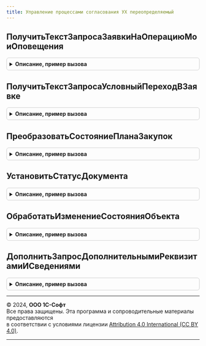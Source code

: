 ```yaml
---
title: Управление процессами согласования УХ переопределяемый
---
```



## ПолучитьТекстЗапросаЗаявкиНаОперациюМоиОповещения
<details style="margin: 1em 0; padding: 0.5em; border: 1px solid #ccc; border-radius: 6px;">

<summary style="font-weight: bold; cursor: pointer;">Описание, пример вызова</summary>

```bsl
// Модуль содержит переопределяемые в данном решении методы логики управления
// согласованием в контексте клиент-серверного кода
////////////////////////////////////////////////////////////////////////////////

// Возвращает текст запроса для списка заявок формы Мои оповещения.
Функция ПолучитьТекстЗапросаЗаявкиНаОперациюМоиОповещения() Экспорт
```

Пример вызова
```bsl
Результат = УправлениеПроцессамиСогласованияУхПереопределяемый.ПолучитьТекстЗапросаЗаявкиНаОперациюМоиОповещения() 
```
</details>

## ПолучитьТекстЗапросаУсловныйПереходВЗаявке
<details style="margin: 1em 0; padding: 0.5em; border: 1px solid #ccc; border-radius: 6px;">

<summary style="font-weight: bold; cursor: pointer;">Описание, пример вызова</summary>

```bsl

// Возвращает текст запроса построителя запросов для условного перехода
// при согласовании заявки на оплату.
Функция ПолучитьТекстЗапросаУсловныйПереходВЗаявке(МассивРеквизитов, ИндексРеквизита) Экспорт
```

Пример вызова
```bsl
Результат = УправлениеПроцессамиСогласованияУхПереопределяемый.ПолучитьТекстЗапросаУсловныйПереходВЗаявке(МассивРеквизитов, ИндексРеквизита) 
```
</details>

## ПреобразоватьСостояниеПланаЗакупок
<details style="margin: 1em 0; padding: 0.5em; border: 1px solid #ccc; border-radius: 6px;">

<summary style="font-weight: bold; cursor: pointer;">Описание, пример вызова</summary>

```bsl

// Преобразует состояние согласования СостояниеОбъектаВход в значение перечисления
// СтатусыПланов.
Функция ПреобразоватьСостояниеПланаЗакупок(СостояниеОбъектаВход) Экспорт
```

Пример вызова
```bsl
Результат = УправлениеПроцессамиСогласованияУхПереопределяемый.ПреобразоватьСостояниеПланаЗакупок(СостояниеОбъектаВход));
```
</details>

## УстановитьСтатусДокумента
<details style="margin: 1em 0; padding: 0.5em; border: 1px solid #ccc; border-radius: 6px;">

<summary style="font-weight: bold; cursor: pointer;">Описание, пример вызова</summary>

```bsl

// Устанавливает статус для объекта ДокументВход.
Функция УстановитьСтатусДокумента(ДокументВход, СтатусВход) Экспорт
```

Пример вызова
```bsl
Результат = УправлениеПроцессамиСогласованияУхПереопределяемый.УстановитьСтатусДокумента(ДокументВход, СтатусВход) 
```
</details>

## ОбработатьИзменениеСостоянияОбъекта
<details style="margin: 1em 0; padding: 0.5em; border: 1px solid #ccc; border-radius: 6px;">

<summary style="font-weight: bold; cursor: pointer;">Описание, пример вызова</summary>

```bsl

// Выполняет обработку изменения состояния объекта ОбъектСсылкаВход в состояние
// СостояниеОбъектаВход. Возвращает успешность операции.
Функция ОбработатьИзменениеСостоянияОбъекта(ОбъектСсылкаВход, СостояниеОбъектаВход) Экспорт
```

Пример вызова
```bsl
Результат = УправлениеПроцессамиСогласованияУхПереопределяемый.ОбработатьИзменениеСостоянияОбъекта(ОбъектСсылкаВход, СостояниеОбъектаВход) 
```
</details>

## ДополнитьЗапросДополнительнымиРеквизитамиИСведениями
<details style="margin: 1em 0; padding: 0.5em; border: 1px solid #ccc; border-radius: 6px;">

<summary style="font-weight: bold; cursor: pointer;">Описание, пример вызова</summary>

```bsl

// Дополняет условный переход анализом Дополнительных реквизитов и значений
Процедура ДополнитьЗапросДополнительнымиРеквизитамиИСведениями(МетаданныеОбъекта, Экспорт
```

Пример вызова
```bsl
УправлениеПроцессамиСогласованияУхПереопределяемый.ДополнитьЗапросДополнительнымиРеквизитамиИСведениями(МетаданныеОбъекта, );
```
</details>

---

© 2024, **ООО 1С-Софт**  
Все права защищены. Эта программа и сопроводительные материалы предоставляются  
в соответствии с условиями лицензии [Attribution 4.0 International (CC BY 4.0)](https://creativecommons.org/licenses/by/4.0/legalcode).

---
